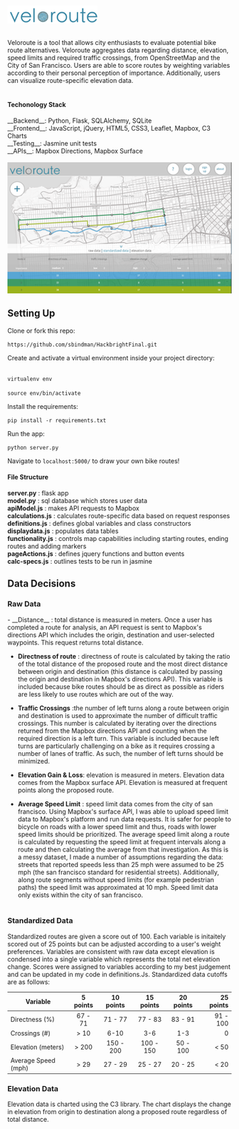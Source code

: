<img src="static/img/logo_no_background.png" width="40%"><br><br>

Veloroute is a tool that allows city enthusiasts to evaluate potential bike route alternatives. Veloroute aggregates data regarding distance, elevation, speed limits and required traffic crossings, from OpenStreetMap and the City of San Francisco. Users are able to score routes by weighting variables according to their personal perception of importance. Additionally, users can visualize route-specific elevation data. 
<br><br>

<h4> Techonology Stack </h4>
__Backend__: Python, Flask, SQLAlchemy, SQLite <br>
__Frontend__: JavaScript, jQuery, HTML5, CSS3, Leaflet, Mapbox, C3 Charts <br>
__Testing__: Jasmine unit tests <br>
__APIs__: Mapbox Directions, Mapbox Surface
<br><br>

<img src="static/img/veloroute.png">

## Setting Up

Clone or fork this repo: 

```
https://github.com/sbindman/HackbrightFinal.git

```

Create and activate a virtual environment inside your project directory: 

```

virtualenv env

source env/bin/activate

```

Install the requirements:

```
pip install -r requirements.txt

```

Run the app:

```
python server.py

```
Navigate to `localhost:5000/` to draw your own bike routes!


<h4>File Structure</h4>

__server.py__ :  flask app <br>
__model.py__ : sql database which stores user data <br>
__apiModel.js__ : makes API requests to Mapbox <br>
__calculations.js__ : calculates route-specific data based on request responses <br>
__definitions.js__ : defines global variables and class constructors <br>
__displaydata.js__ : populates data tables <br>
__functionality.js__ : controls map capabilities including starting routes, ending routes and adding markers <br>
__pageActions.js__ : defines jquery functions and button events <br>
__calc-specs.js__ : outlines tests to be run in jasmine <br>


## Data Decisions
<h3> Raw Data </h3>
- __Distance__ : total distance is measured in meters. Once a user has completed a route for analysis, an API request is sent to Mapbox's directions API which includes the origin, destination and user-selected waypoints. This request returns total distance. 

- __Directness of route__ : directness of route is calculated by taking the ratio of the total distance of the proposed route and the most direct distance between origin and destination (this distance is calculated by passing the origin and destination in Mapbox's directions API). This variable is included because bike routes should be as direct as possible as riders are less likely to use routes which are out of the way. 

- __Traffic Crossings__ :the number of left turns along a route between origin and destination is used to approximate the number of difficult traffic crossings. This number is calculated by iterating over the directions returned from the Mapbox directions API and counting when the required direction is a left turn. This variable is included because left turns are particularly challenging on a bike as it requires crossing a number of lanes of traffic. As such, the number of left turns should be minimized. 

- __Elevation Gain & Loss__: elevation is measured in meters. Elevation data comes from the Mapbox surface API. Elevation is measured at frequent points along the proposed route. 

- __Average Speed Limit__ : speed limit data comes from the city of san francisco. Using Mapbox's surface API, I was able to upload speed limit data to Mapbox's platform and run data requests. It is safer for people to bicycle on roads with a lower speed limit and thus, roads with lower speed limits should be prioritized. The average speed limit along a route is calculated by requesting the speed limit at frequent intervals along a route and then calculating the average from that investigation. As this is a messy dataset, I made a number of assumptions regarding the data: streets that reported speeds less than 25 mph were assumed to be 25 mph (the san francisco standard for residential streets). Additionally, along route segments without speed limits (for example pedestrian paths) the speed limit was approximated at 10 mph. Speed limit data only exists within the city of san francisco.
<br><br>

<h3> Standardized Data</h3>
Standardized routes are given a score out of 100. Each variable is initaitely scored out of 25 points but can be adjusted according to a user's weight preferences. Variables are consistent with raw data except elevation is condensed into a single variable which represents the total net elevation change. Scores were assigned to variables according to my best judgement and can be updated in my code in definitions.Js. Standardized data cutoffs are as follows:

| Variable           |5 points |10 points|15 points |20 points |25 points|
| -------------      |:-------:|:-------:|:--------:|:--------:|--------:|
| Directness (%)     |67 - 71  |71 - 77  |77 - 83   |83 - 91   |91 - 100 |
| Crossings (#)      | > 10	   |6-10     |3-6	      |1-3	     |0        |
| Elevation (meters) |> 200    |150 - 200|100 - 150 |50 - 100  |< 50     |
| Average Speed (mph)|> 29     |27 - 29  |25 - 27   |20 - 25  |< 20      |



<h3> Elevation Data </h3>

Elevation data is charted using the C3 library.  The chart displays the change in elevation from origin to destination along a proposed route regardless of total distance.

